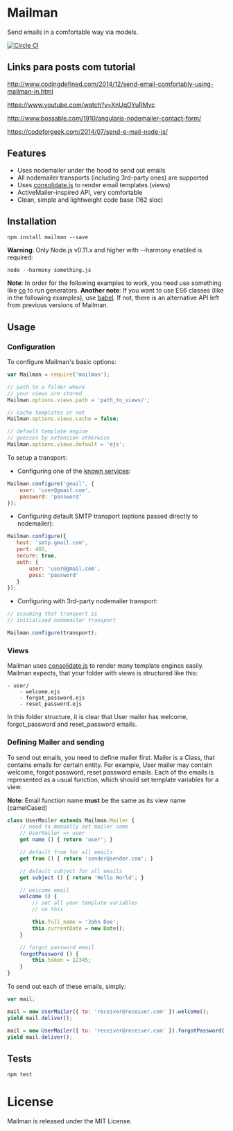 # Mailman

Send emails in a comfortable way via models.

[![Circle CI](https://circleci.com/gh/vdemedes/mailman.svg?style=svg)](https://circleci.com/gh/vdemedes/mailman)

## Links para posts com tutorial

http://www.codingdefined.com/2014/12/send-email-comfortably-using-mailman-in.html

https://www.youtube.com/watch?v=XnUqDYuRMvc

http://www.bossable.com/1910/angularjs-nodemailer-contact-form/

https://codeforgeek.com/2014/07/send-e-mail-node-js/

## Features

- Uses nodemailer under the hood to send out emails
- All nodemailer transports (including 3rd-party ones) are supported
- Uses [consolidate.js](https://github.com/tj/consolidate.js) to render email templates (views)
- ActiveMailer-inspired API, very comfortable
- Clean, simple and lightweight code base (162 sloc)

## Installation

```
npm install mailman --save
```

**Warning**: Only Node.js v0.11.x and higher with --harmony enabled is required:

```
node --harmony something.js
```

**Note**: In order for the following examples to work, you need use something like [co](https://github.com/tj/co) to run generators.
**Another note**: If you want to use ES6 classes (like in the following examples), use [babel](https://github.com/babel/babel). If not, there is an alternative API left from previous versions of Mailman.


## Usage

### Configuration

To configure Mailman's basic options:

```javascript
var Mailman = require('mailman');

// path to a folder where
// your views are stored
Mailman.options.views.path = 'path_to_views/';

// cache templates or not
Mailman.options.views.cache = false;

// default template engine
// guesses by extension otherwise
Mailman.options.views.default = 'ejs';
```

To setup a transport:

- Configuring one of the [known services](https://github.com/andris9/nodemailer-wellknown#supported-services):

```javascript
Mailman.configure('gmail', {
    user: 'user@gmail.com',
    password: 'password'
});
```

- Configuring default SMTP transport (options passed directly to nodemailer):

```javascript
Mailman.configure({
   host: 'smtp.gmail.com',
   port: 465,
   secure: true,
   auth: {
       user: 'user@gmail.com',
       pass: 'password'
   }
});
```

- Configuring with 3rd-party nodemailer transport:

```javascript
// assuming that transport is
// initialized nodemailer transport

Mailman.configure(transport);
```

### Views

Mailman uses [consolidate.js](https://github.com/tj/consolidate.js) to render many template engines easily.
Mailman expects, that your folder with views is structured like this:

```
- user/
    - welcome.ejs
    - forgot_password.ejs
    - reset_password.ejs
```

In this folder structure, it is clear that User mailer has welcome, forgot_password and reset\_password emails.

### Defining Mailer and sending

To send out emails, you need to define mailer first.
Mailer is a Class, that contains emails for certain entity.
For example, User mailer may contain welcome, forgot password, reset password emails.
Each of the emails is represented as a usual function, which should set template variables for a view.

**Note**: Email function name **must** be the same as its view name (camelCased)

```javascript
class UserMailer extends Mailman.Mailer {
    // need to manually set mailer name
    // UserMailer => user
    get name () { return 'user'; }

    // default from for all emails
    get from () { return 'sender@sender.com'; }

    // default subject for all emails
    get subject () { return 'Hello World'; }

    // welcome email
    welcome () {
        // set all your template variables
        // on this

        this.full_name = 'John Doe';
        this.currentDate = new Date();
    }

    // forgot password email
    forgotPassword () {
        this.token = 12345;
    }
}
```

To send out each of these emails, simply:

```javascript
var mail;

mail = new UserMailer({ to: 'receiver@receiver.com' }).welcome();
yield mail.deliver();

mail = new UserMailer({ to: 'receiver@receiver.com' }).forgotPassword();
yield mail.deliver();
```


## Tests

```
npm test
```


# License

Mailman is released under the MIT License.
